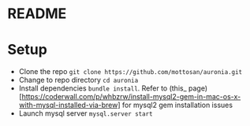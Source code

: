 # README

# Setup
* Clone the repo `git clone https://github.com/mottosan/auronia.git`
* Change to repo directory `cd auronia`
* Install dependencies `bundle install`. Refer to (this_ page)[https://coderwall.com/p/whbzrw/install-mysql2-gem-in-mac-os-x-with-mysql-installed-via-brew] for mysql2 gem installation issues
* Launch mysql server `mysql.server start`

